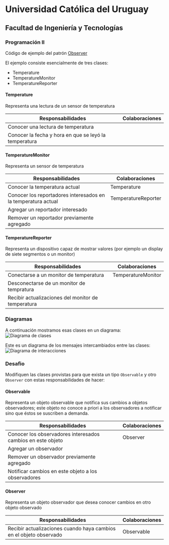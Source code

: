 # Universidad Católica del Uruguay

## Facultad de Ingeniería y Tecnologías

### Programación II

Código de ejemplo del patrón [Observer](https://en.wikipedia.org/wiki/Observer_pattern)

El ejemplo consiste esencialmente de tres clases:

* Temperature
* TemperatureMonitor
* TemperatureReporter

#### Temperature

Representa una lectura de un sensor de temperatura

| Responsabilidades | Colaboraciones |
|-------------------|----------------|
| Conocer una lectura de temperatura ||
| Conocer la fecha y hora en que se leyó la temperatura ||

#### TemperatureMonitor

Representa un sensor de temperatura

| Responsabilidades | Colaboraciones |
|-------------------|----------------|
| Conocer la temperatura actual | Temperature |
| Conocer los reportadores interesados en la temperatura actual | TemperatureReporter |
| Agregar un reportador interesado ||
| Remover un reportador previamente agregado ||

#### TemperatureReporter

Representa un dispositivo capaz de mostrar valores (por ejemplo un display de siete segmentos o un monitor)

| Responsabilidades | Colaboraciones |
|-------------------|----------------|
| Conectarse a un monitor de temperatura | TemperatureMonitor |
| Desconectarse de un monitor de tempratura ||
| Recibir actualizaciones del monitor de temperatura ||

### Diagramas

A continuación mostramos esas clases en un diagrama:
![Diagrama de clases](https://github.com/ucudal/PII_Observer_Start/blob/master/images/Observer-Clases.svg?sanitize=true)

Este es un diagrama de los mensajes intercambiados entre las clases:
![Diagrama de interacciones](https://github.com/ucudal/PII_Observer_Start/blob/master/images/Observer-Interacciones.svg?sanitize=true)

### Desafio

Modifiquen las clases provistas para que exista un tipo `Observable` y otro `Observer` con estas responsabilidades
de hacer:

#### Observable

Representa un objeto observable que notifica sus cambios a objetos observadores; este objeto no conoce a priori a los
observadores a notificar sino que éstos se suscriben a demanda.

| Responsabilidades | Colaboraciones |
|-------------------|----------------|
| Conocer los observadores interesados cambios en este objeto | Observer |
| Agregar un observador ||
| Remover un observador previamente agregado ||
| Notificar cambios en este objeto a los observadores ||

#### Observer

Representa un objeto observador que desea conocer cambios en otro objeto observado

| Responsabilidades | Colaboraciones |
|-------------------|----------------|
| Recibir actualizaciones cuando haya cambios en el objeto observado | Observable |
